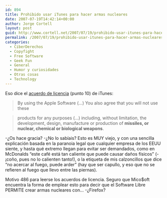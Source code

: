 ```yaml
---
id: 894
title: Prohibido usar iTunes para hacer armas nucleares
date: 2007-07-19T14:42:14+00:00
author: Jorge Cortell
layout: post
guid: http://www.cortell.net/2007/07/19/prohibido-usar-itunes-para-hacer-armas-nucleares/
permalink: /2007/07/19/prohibido-usar-itunes-para-hacer-armas-nucleares/
categories:
  - CiberDerechos
  - Copyfight
  - Free Software
  - Geek Fun
  - General
  - Humor y curiosidades
  - Otras cosas
  - Technology
---
```

Eso dice el <a title="licencia iTunes" target="_blank" href="http://images.apple.com/legal/sla/docs/itunes.pdf">acuerdo de licencia</a> (punto 10) de iTunes:

> By using the Apple Software (&#8230;) You also agree that you will not use these
  
> products for any purposes (&#8230;) including, without limitation, the development, design, manufacture or production of **missiles, or nuclear, chemical or biological weapons**.

-¿Os hace gracia? -¿No lo sabí­ais? Esto es MUY viejo, y con una sencilla explicación basada en la paranoia legal que cualquier empresa de los EEUU siente, y hasta qué extremo llegan para evitar ser demandados, como en McDonalds &#8220;este café está tan caliente que puede causar daños fí­sicos&#8221; (-¡coño, pues no lo calienten tanto!), o la etiqueta de mis calzoncillos que dice &#8220;no acercar al fuego, puede arder&#8221; (hay que ser capullo, y eso que no se refieren al fuego que llevo entre las piernas).

Motivo 486 para leerse los acuerdos de licencia. Seguro que Mico$oft encuentra la forma de emplear esto para decir que el Software Libre PERMITE crear armas nucleares con&#8230; -¿Firefox?